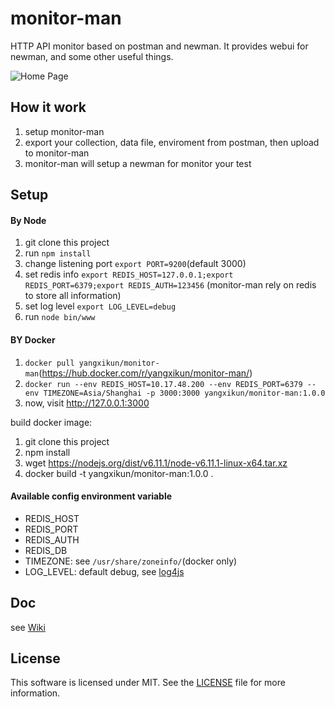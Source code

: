 # monitor-man
HTTP API monitor based on postman and newman. It provides webui for newman, and some other useful things.

![Home Page](https://github.com/yangxikun/monitor-man/raw/master/public/images/home.png)

## How it work
1. setup monitor-man
1. export your collection, data file, enviroment from postman, then upload to monitor-man
1. monitor-man will setup a newman for monitor your test

## Setup

#### By Node

1. git clone this project
1. run `npm install`
1. change listening port `export PORT=9200`(default 3000)
1. set redis info `export REDIS_HOST=127.0.0.1;export REDIS_PORT=6379;export REDIS_AUTH=123456` (monitor-man rely on redis to store all information)
1. set log level `export LOG_LEVEL=debug`
1. run `node bin/www`

#### BY Docker

1. `docker pull yangxikun/monitor-man`(https://hub.docker.com/r/yangxikun/monitor-man/)
1. `docker run --env REDIS_HOST=10.17.48.200 --env REDIS_PORT=6379 --env TIMEZONE=Asia/Shanghai -p 3000:3000 yangxikun/monitor-man:1.0.0`
1. now, visit http://127.0.0.1:3000

build docker image:

1. git clone this project
1. npm install
1. wget https://nodejs.org/dist/v6.11.1/node-v6.11.1-linux-x64.tar.xz
1. docker build -t yangxikun/monitor-man:1.0.0 .

#### Available config environment variable

* REDIS_HOST
* REDIS_PORT
* REDIS_AUTH
* REDIS_DB
* TIMEZONE: see `/usr/share/zoneinfo/`(docker only)
* LOG_LEVEL: default debug, see [log4js](https://www.npmjs.com/package/log4js)

## Doc
see [Wiki](https://github.com/yangxikun/monitor-man/wiki)

## License
This software is licensed under MIT. See the [LICENSE](LICENSE) file for more information.